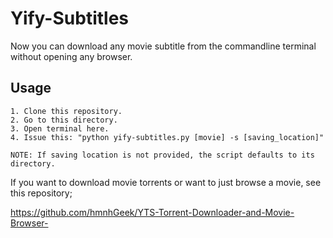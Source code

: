 # Yify-Subtitles
Now you can download any movie subtitle from the commandline terminal without opening any browser.

## Usage
    1. Clone this repository.
    2. Go to this directory.
    3. Open terminal here.
    4. Issue this: "python yify-subtitles.py [movie] -s [saving_location]"
    
    NOTE: If saving location is not provided, the script defaults to its directory.


If you want to download movie torrents or want to just browse a movie, see this repository;


https://github.com/hmnhGeek/YTS-Torrent-Downloader-and-Movie-Browser-